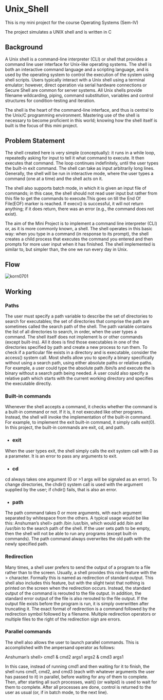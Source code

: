 # Unix_Shell
This is my mini project for the course Operating Systems (Sem-IV)

The project simulates a UNIX shell and is written in C

## Background
A Unix shell is a command-line interpreter (CLI) or shell that provides a command line user interface for Unix-like operating systems. The shell is both an interactive command language and a scripting language, and is used by the operating system to control the execution of the system using shell scripts. Users typically interact with a Unix shell using a terminal emulator; however, direct operation via serial hardware connections or Secure Shell are common for server systems. All Unix shells provide filename wildcarding, piping, command substitution, variables and control structures for condition-testing and iteration.

The shell is the heart of the command-line interface, and thus is central to the Unix/C programming environment. Mastering use of the shell is necessary to become proficient in this world; knowing how the shell itself is built is the focus of this mini project. 

## Problem Statement
The shell created here is very simple (conceptually): it runs in a while loop, repeatedly asking for input to tell it what command to execute. It then executes that command. The loop continues indefinitely, until the user types the built-in exit command. The shell can take as input arbitrarily long lines. Generally, the shell will be run in interactive mode, where the user types a command (one at a time) and the shell acts on it.

The shell also supports batch mode, in which it is given an input file of commands; in this case, the shell should not read user input but rather from this file to get the commands to execute.This goes on till the End Of File(EOF) marker is reached. If execv() is successful, it will not return anything; if it does return, there was an error (e.g., the command does not exist).

The aim of the Mini Project is to implement a command line interpreter (CLI) or, as it is more commonly known, a shell. The shell operates in this basic way: when you type in a command (in response to its prompt), the shell creates a child process that executes the command you entered and then prompts for more user input when it has finished. The shell implemented is similar to, but simpler than, the one we run every day in Unix.

## Flow
![korn0701](https://user-images.githubusercontent.com/48092867/122667030-4f5e9980-d1ce-11eb-83b9-f93f843569ec.gif)

## Working
### Paths
The user must specify a path variable to describe the set of directories to search for executables; the set of directories that comprise the path are sometimes called the search path of the shell. The path variable contains the list of all directories to search, in order, when the user types a command. The shell itself does not implement ls or other commands (except built-ins). All it does is find those executables in one of the directories specified by path and create a new process to run them. To check if a particular file exists in a directory and is executable, consider the access() system call. Most shells allow you to specify a binary specifically without using a search path, using either absolute paths or relative paths. For example, a user could type the absolute path /bin/ls and execute the ls binary without a search path being needed. A user could also specify a relative path which starts with the current working directory and specifies the executable directly.

### Built-in commands
Whenever the shell accepts a command, it checks whether the command is a built-in command or not. If it is, it not executed like other programs. Instead, the shell will invoke the implementation of the built-in command. For example, to implement the exit built-in command, it simply calls exit(0). In this project, the built-in commands are exit, cd, and path.
*	### exit
When the user types exit, the shell simply calls the exit system call with 0 as a parameter. It is an error to pass any arguments to exit. 
*	### cd
cd always takes one argument (0 or >1 args will be signaled as an error). To change directories, the chdir() system call is used with the argument supplied by the user; if chdir() fails, that is also an error. 
*	### path 
The path command takes 0 or more arguments, with each argument separated by whitespace from the others. A typical usage would be like this: Anshuman’s shell> path /bin /usr/bin, which would add /bin and /usr/bin to the search path of the shell. If the user sets path to be empty, then the shell will not be able to run any programs (except built-in commands). The path command always overwrites the old path with the newly specified path.

### Redirection
Many times, a shell user prefers to send the output of a program to a file rather than to the screen. Usually, a shell provides this nice feature with the > character. Formally this is named as redirection of standard output. This shell also includes this feature, but with the slight twist that nothing is printed on the screen when the redirection occurs. Instead, the standard output of the command is rerouted to the file output. In addition, the standard error output of the file is also rerouted to the file output. If the output file exists before the program is run, it is simply overwritten after truncating it. The exact format of redirection is a command  followed by the redirection symbol followed by a filename. Multiple redirection operators or multiple files to the right of the redirection sign are errors.

### Parallel commands
The shell also allows the user to launch parallel commands. This is accomplished with the ampersand operator as follows: 

Anshuman’s shell> cmd1 & cmd2 args1 args2 & cmd3 args1 

In this case, instead of running cmd1 and then waiting for it to finish, the shell runs cmd1, cmd2, and cmd3 (each with whatever arguments the user has passed to it) in parallel, before waiting for any of them to complete. Then, after starting all such processes, wait() (or waitpid) is used to wait for them to complete. After all processes are done, control is returned to the user as usual (or, if in batch mode, to the next line).


